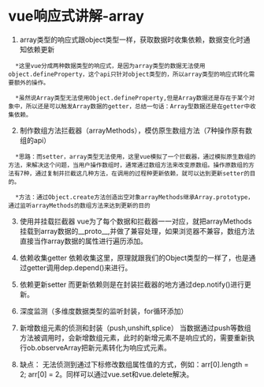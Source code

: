 # vue响应式讲解-array

1. array类型的响应式跟object类型一样，获取数据时收集依赖，数据变化时通知依赖更新
```
  *这里vue分成两种数据类型的响应式，是因为array类型的数据无法使用object.defineProperty，这个api只针对object类型的，所以array类型的响应式转化需要额外的操作。

  *虽然说Array类型无法使用Object.defineProperty,但是Array数据还是存在于某个对象中，所以还是可以触发Array数据的getter，总结一句话：Array型数据还是在getter中收集依赖。
```


2. 制作数组方法拦截器（arrayMethods），模仿原生数组方法（7种操作原有数组的api）
```
  *思路：而setter，array类型无法使用，这里vue模拟了一个拦截器，通过模拟原生数组的方法，来解决这个问题，当用户操作数组时，通常通过数组方法来改变原数组。操作原数组的方法有7种，通过复制并拦截这几种方法，在调用的过程种更新依赖，就可以达到更新setter的目的。

  *方法：通过Object.create方法创造出空对象arrayMethods继承Array.prototype，通过监听arrayMethods的数组方法来达到更新的目的
```


3. 使用并挂载拦截器
  vue为了每个数据和拦截器一一对应，就把arrayMethods挂载到array数据的__proto__,并做了兼容处理，如果浏览器不兼容，数组方法直接当作array数据的属性进行遍历添加。

4. 依赖收集getter
  依赖收集这里，原理就跟我们的Object类型的一样了，也是通过getter调用dep.depend()来进行。

5. 依赖更新setter
  而更新依赖则是在封装拦截器的地方通过dep.notify()进行更新。

6. 深度监测（多维度数据类型的监听封装，for循环添加）

7. 新增数组元素的侦测和封装（push,unshift,splice）
  当数据通过push等数组方法被调用时，会新增数组元素，此时的新增元素不是响应式的，需要重新执行ob.observeArray把新元素转化为响应式元素。

8. 缺点：
  无法侦测到通过下标修改数组属性值的方式，例如：arr[0].length = 2; arr[0] = 2。同样可以通过vue.set和vue.delete解决。